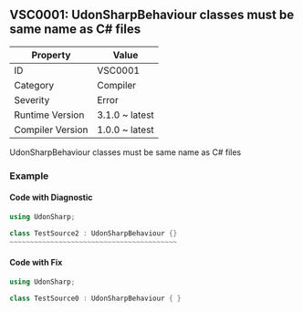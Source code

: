 ## VSC0001: UdonSharpBehaviour classes must be same name as C\# files

| Property         | Value          | 
| ---------------- | -------------- | 
| ID               | VSC0001        | 
| Category         | Compiler       | 
| Severity         | Error          | 
| Runtime Version  | 3.1.0 ~ latest | 
| Compiler Version | 1.0.0 ~ latest | 

UdonSharpBehaviour classes must be same name as C\# files  

### Example

#### Code with Diagnostic


```csharp
using UdonSharp;

class TestSource2 : UdonSharpBehaviour {}
~~~~~~~~~~~~~~~~~~~~~~~~~~~~~~~~~~~~~~~~~
```

#### Code with Fix


```csharp
using UdonSharp;

class TestSource0 : UdonSharpBehaviour { }
```


